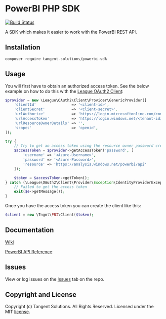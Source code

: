 PowerBI PHP SDK
===============

[![Build Status](https://travis-ci.org/TangentSolutions/PowerBI-SDK-PHP.svg?branch=master)](https://travis-ci.org/TangentSolutions/PowerBI-SDK-PHP)

A SDK which makes it easier to work with the PowerBI REST API.

## Installation

```
composer require tangent-solutions/powerbi-sdk
```

## Usage

You will first have to obtain an authorized access token. See the below
example on how to do this with the [League OAuth2 Client](https://github.com/thephpleague/oauth2-client):

```php
$provider = new \League\OAuth2\Client\Provider\GenericProvider([
    'clientId'                => '<client-id>',
    'clientSecret'            => '<client-secret>',
    'urlAuthorize'            => 'https://login.microsoftonline.com/common/oauth2/v2.0/authorize',
    'urlAccessToken'          => 'https://login.windows.net/<tenant-id>/oauth2/token',
    'urlResourceOwnerDetails' => '',
    'scopes'                  => 'openid',
]);

try {
    // Try to get an access token using the resource owner password credentials grant.
    $accessToken = $provider->getAccessToken('password', [
        'username' => '<Azure-Username>',
        'password' => '<Azure-Password>',
        'resource' => 'https://analysis.windows.net/powerbi/api'
    ]);

    $token = $accessToken->getToken();
} catch (\League\OAuth2\Client\Provider\Exception\IdentityProviderException $e) {
    // Failed to get the access token
    exit($e->getMessage());
}
```

Once you have the access token you can create the client like this:

```php
$client = new \Tngnt\PBI\Client($token);
```

## Documentation

[Wiki](https://github.com/TangentSolutions/PowerBI-SDK-PHP/wiki)

[PowerBI API Reference](https://msdn.microsoft.com/en-us/library/mt147898.aspx)

## Issues

View or log issues on the [Issues](https://github.com/microsoftgraph/msgraph-sdk-php/issues) tab on the repo.

## Copyright and License

Copyright (c) Tangent Solutions. All Rights Reserved. Licensed under the MIT [license](LICENSE).
